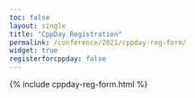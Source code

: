 ```yaml
---
toc: false
layout: single
title: "CppDay Registration"
permalink: /conference/2021/cppday-reg-form/
widget: true
registerforcppday: false
---
```


{% include cppday-reg-form.html %}
